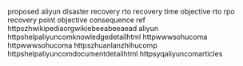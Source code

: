 proposed aliyun disaster recovery rto recovery time objective rto rpo recovery point objective consequence ref httpszhwikipediaorgwikiebeeabeeaead aliyun httpshelpaliyuncomknowledgedetailhtml httpwwwsohucoma httpwwwsohucoma httpszhuanlanzhihucomp httpshelpaliyuncomdocumentdetailhtml httpsyqaliyuncomarticles